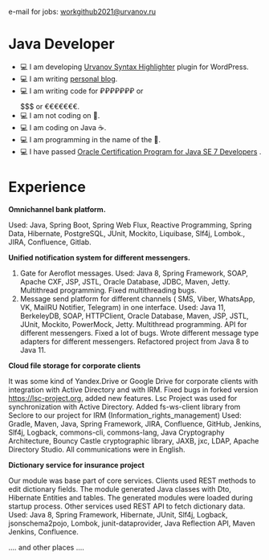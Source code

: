 
e-mail for jobs: workgithub2021@urvanov.ru

Java Developer
=====================
- 💻 I am developing [Urvanov Syntax Highlighter](https://wordpress.org/plugins/urvanov-syntax-highlighter/) plugin for WordPress.
- 💻 I am writing [personal blog](https://urvanov.ru).
- 💻 I am writing code for ₽₽₽₽₽₽₽ or $$$$$$$ or €€€€€€€.
- 💻 I am not coding on 🐍.
- 💻 I am coding on Java ☕.
- 💻 I am programming in the name of the 🌙.
- 💻 I have passed [Oracle Certification Program for Java SE 7 Developers](https://urvanov.ru/wp-content/uploads/2016/07/javaprofessionalcertificate.png) .

Experience
==========

**Omnichannel bank platform.**

Used: Java, Spring Boot, Spring Web Flux, Reactive Programming, Spring Data, Hibernate, PostgreSQL, JUnit, Mockito, Liquibase,  Slf4j, Lombok., JIRA, Confluence, Gitlab.


**Unified notification system for different messengers.**
1) Gate for Aeroflot messages. Used: Java 8, Spring Framework, SOAP, Apache CXF, JSP, JSTL, Oracle Database, JDBC, Maven, Jetty. Multithread programming. Fixed multithreading bugs.
2) Message send platform for different channels ( SMS, Viber, WhatsApp, VK, MailRU Notifier, Telegram) in one interface. Used: Java 11, BerkeleyDB, SOAP, HTTPClient, Oracle Database, Maven, JSP, JSTL, JUnit, Mockito, PowerMock, Jetty. Multithread programming. API for different messengers. Fixed a lot of bugs. Wrote different message type adapters for different messengers. Refactored project from Java 8 to Java 11.


**Cloud file storage for corporate clients**

It was some kind of Yandex.Drive or Google Drive for corporate clients with integration with Active Directory and with IRM.
Fixed bugs in forked version https://lsc-project.org, added new features. Lsc Project was used for synchronization with Active Directory. Added fs-ws-client library from Seclore to our project for IRM (Information_rights_management)
Used: Gradle, Maven, Java, Spring Framework, JIRA, Confluence, GitHub, Jenkins, Slf4j, Logback, commons-cli, commons-lang, Java Cryptography Architecture, Bouncy Castle cryptographic library, JAXB, jxc, LDAP, Apache Directory Studio.
All communications were in English.


**Dictionary service for insurance project**

Our module was base part of core services. Clients used REST methods to edit dictionary fields. The module generated Java classes with Dto, Hibernate Entities and tables. The generated modules were loaded during startup process. Other services used REST API to fetch dictionary data.
Used: Java 8, Spring Framework, Hibernate, JUnit, Slf4j, Logback, jsonschema2pojo, Lombok, ﻿junit-dataprovider, Java Reflection API, Maven Jenkins, Confluence.

.... and other places ....
